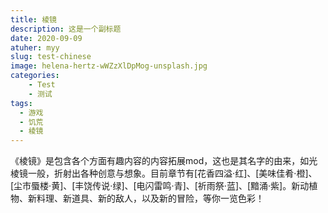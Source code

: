 ```yaml
---
title: 棱镜
description: 这是一个副标题
date: 2020-09-09
atuher: myy
slug: test-chinese
image: helena-hertz-wWZzXlDpMog-unsplash.jpg
categories:
    - Test
    - 测试
tags:
  - 游戏
  - 饥荒
  - 棱镜
---
```


《棱镜》是包含各个方面有趣内容的内容拓展mod，这也是其名字的由来，如光棱镜一般，折射出各种创意与想象。目前章节有[花香四溢·红]、[美味佳肴·橙]、[尘市蜃楼·黄]、[丰饶传说·绿]、[电闪雷鸣·青]、[祈雨祭·蓝]、[黯涌·紫]。新动植物、新料理、新道具、新的敌人，以及新的冒险，等你一览色彩！
